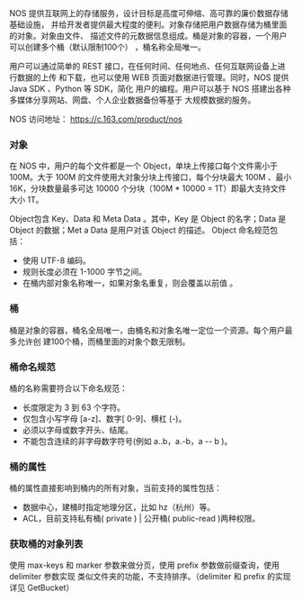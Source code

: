 NOS 提供互联网上的存储服务，设计目标是高度可伸缩、高可靠的廉价数据存储基础设施， 并给开发者提供最大程度的便利。对象存储把用户数据存储为桶里面的对象。对象由文件、 描述文件的元数据信息组成。桶是对象的容器，一个用户可以创建多个桶（默认限制100个） ，桶名称全局唯一。

用户可以通过简单的 REST 接口，在任何时间、任何地点、任何互联网设备上进行数据的上传 和下载，也可以使用 WEB 页面对数据进行管理。同时，NOS 提供 Java SDK 、Python 等 SDK，简化 用户的编程。用户可以基于 NOS 搭建出各种多媒体分享网站、网盘、个人企业数据备份等基于 大规模数据的服务。

NOS 访问地址： https://c.163.com/product/nos

### **对象**

在 NOS 中，用户的每个文件都是一个 Object，单块上传接口每个文件需小于 100M。大于 100M 的文件使用大对象分块上传接口，每个分块最大 100M 、最小 16K，分块数量最多可达 10000 个分块（100M * 10000 = 1T）即最大支持文件大小 1T。

Object包含 Key、Data 和 Meta Data 。其中，Key 是 Object 的名字；Data 是 Object 的数据；Met a Data 是用户对该 Object 的描述。 Object 命名规范包括：

* 使用 UTF-8 编码。
* 规则长度必须在 1-1000 字节之间。
* 在桶内部对象名称唯一，如果对象名重复，则会覆盖以前值 。

### **桶**

桶是对象的容器，桶名全局唯一，由桶名和对象名唯一定位一个资源。每个用户最多允许创 建100个桶，而桶里面的对象个数无限制。

### **桶命名规范**
桶的名称需要符合以下命名规范：

* 长度限定为 3 到 63 个字符。
* 仅包含小写字母 [a-z]、数字[ 0-9]、横杠 (-)。
* 必须以字母或数字开头、结尾。
* 不能包含连续的非字母数字符号(例如 a..b，a.-b，a -- b )。

### **桶的属性**

桶的属性直接影响到桶内的所有对象，当前支持的属性包括：

* 数据中心，建桶时指定地理分区，比如 hz（杭州）等。
* ACL，目前支持私有桶( private ) | 公开桶( public-read )两种权限。
### **获取桶的对象列表**
使用 max-keys 和 marker 参数来做分页，使用 prefix 参数做前缀查询，使用 delimiter 参数实现 类似文件夹的功能，不支持排序。（delimiter 和 prefix 的实现详见 GetBucket）